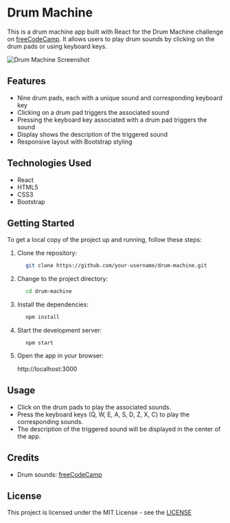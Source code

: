 # Drum Machine

This is a drum machine app built with React for the Drum Machine challenge on [freeCodeCamp](https://www.freecodecamp.org/). It allows users to play drum sounds by clicking on the drum pads or using keyboard keys.

![Drum Machine Screenshot](screenshot.png)

## Features

- Nine drum pads, each with a unique sound and corresponding keyboard key
- Clicking on a drum pad triggers the associated sound
- Pressing the keyboard key associated with a drum pad triggers the sound
- Display shows the description of the triggered sound
- Responsive layout with Bootstrap styling

## Technologies Used

- React
- HTML5
- CSS3
- Bootstrap

## Getting Started

To get a local copy of the project up and running, follow these steps:

1. Clone the repository:

```bash
      git clone https://github.com/your-username/drum-machine.git
```



2. Change to the project directory:

```bash
      cd drum-machine
```

3. Install the dependencies:

```bash
      npm install
```

4. Start the development server:

```
      npm start
```

5. Open the app in your browser:

      http://localhost:3000

## Usage

- Click on the drum pads to play the associated sounds.
- Press the keyboard keys (Q, W, E, A, S, D, Z, X, C) to play the corresponding sounds.
- The description of the triggered sound will be displayed in the center of the app.

## Credits

- Drum sounds: [freeCodeCamp](https://www.freecodecamp.org/)

## License

This project is licensed under the MIT License - see the [LICENSE](LICENSE)
